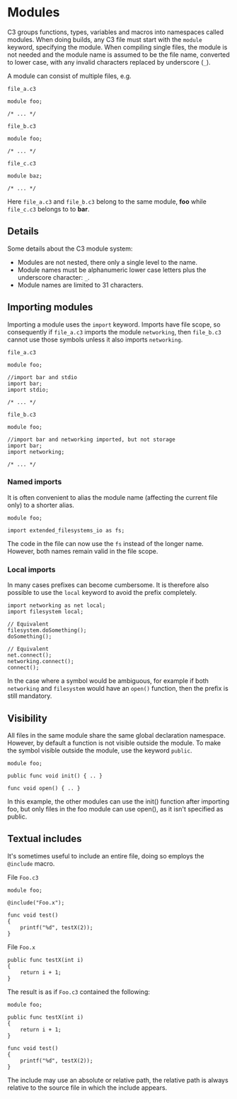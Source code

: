 # Modules

C3 groups functions, types, variables and macros into namespaces called modules. When doing builds, any C3 file must start with the `module` keyword, specifying the module. When compiling single files, the module is not needed and the module name is assumed to be the file name, converted to lower case, with any invalid characters replaced by underscore (`_`).

A module can consist of multiple files, e.g.

`file_a.c3`

```
module foo;

/* ... */
```

`file_b.c3`

```
module foo;

/* ... */
```

`file_c.c3`

```
module baz;

/* ... */
```

Here `file_a.c3` and `file_b.c3` belong to the same module, **foo** while `file_c.c3` belongs to to **bar**.

## Details

Some details about the C3 module system:

- Modules are not nested, there only a single level to the name.
- Module names must be alphanumeric lower case letters plus the underscore character: `_`.
- Module names are limited to 31 characters.

## Importing modules

Importing a module uses the `import` keyword. Imports have file scope, so consequently if `file_a.c3` imports the module `networking`, then `file_b.c3` cannot use those symbols unless it also imports `networking`.

`file_a.c3`
```
module foo;

//import bar and stdio
import bar;
import stdio;

/* ... */
```

`file_b.c3`
```
module foo;

//import bar and networking imported, but not storage
import bar;
import networking;

/* ... */
```

### Named imports

It is often convenient to alias the module name (affecting the current file only) to a shorter alias.

```
module foo;

import extended_filesystems_io as fs;
```

The code in the file can now use the `fs` instead of the longer name. However, both names remain valid in the file scope.

### Local imports

In many cases prefixes can become cumbersome. It is therefore also possible to use the `local` keyword to avoid the prefix completely.

```
import networking as net local;
import filesystem local;

// Equivalent
filesystem.doSomething();
doSomething();

// Equivalent
net.connect();
networking.connect();
connect();
```

In the case where a symbol would be ambiguous, for example if both `networking` and `filesystem` would have an `open()` function, then the prefix is still mandatory.

## Visibility

All files in the same module share the same global declaration namespace. However, by default a function is not visible outside the module. To make the symbol visible outside the module, use the keyword `public`.

```
module foo;

public func void init() { .. }

func void open() { .. }
```

In this example, the other modules can use the init() function after importing foo, but only files in the foo module can use open(), as it isn't specified as public.

## Textual includes

It's sometimes useful to include an entire file, doing so employs the `@include` macro.

File `Foo.c3`
```
module foo;

@include("Foo.x");

func void test() 
{
    printf("%d", testX(2));
}    
```

File `Foo.x`
```
public func testX(int i) 
{ 
    return i + 1; 
}
```

The result is as if `Foo.c3` contained the following:

```
module foo;

public func testX(int i) 
{ 
    return i + 1; 
}

func void test() 
{
    printf("%d", testX(2));
}    
```

The include may use an absolute or relative path, the relative path is always relative to the source file in which the include appears.


